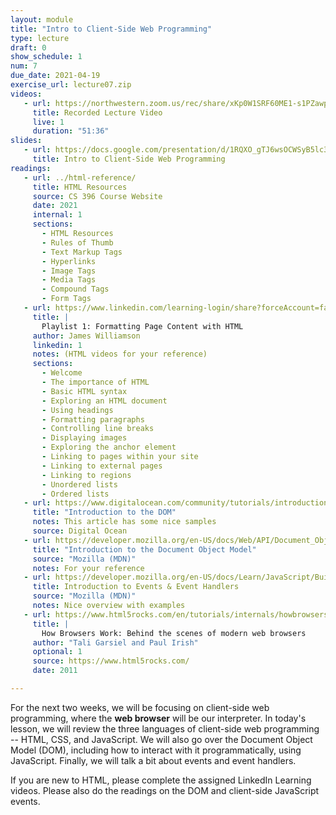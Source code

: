 ```yaml
---
layout: module
title: "Intro to Client-Side Web Programming"
type: lecture
draft: 0
show_schedule: 1
num: 7
due_date: 2021-04-19
exercise_url: lecture07.zip
videos: 
   - url: https://northwestern.zoom.us/rec/share/xKp0W1SRF60ME1-s1PZawpjim2RJ6md3xRZjLcdPVl1pJmrv3LIN35gvDgy3twRT.s3GFjmN-woLPDzUS?startTime=1618858705000
     title: Recorded Lecture Video
     live: 1
     duration: "51:36"
slides:
   - url: https://docs.google.com/presentation/d/1RQXO_gTJ6wsOCWSyB5lc3ywesQypctBu4PQaKSbm-xQ/edit?usp=sharing
     title: Intro to Client-Side Web Programming
readings:
   - url: ../html-reference/
     title: HTML Resources
     source: CS 396 Course Website
     date: 2021
     internal: 1
     sections:
       - HTML Resources
       - Rules of Thumb
       - Text Markup Tags
       - Hyperlinks
       - Image Tags
       - Media Tags
       - Compound Tags
       - Form Tags
   - url: https://www.linkedin.com/learning-login/share?forceAccount=false&redirect=https%3A%2F%2Fwww.linkedin.com%2Flearning%2Fcollections%2F6619359376505401345%3Ftrk%3Dshare_collection_url&account=75814418
     title: |
       Playlist 1: Formatting Page Content with HTML 
     author: James Williamson
     linkedin: 1
     notes: (HTML videos for your reference)
     sections:
       - Welcome
       - The importance of HTML
       - Basic HTML syntax
       - Exploring an HTML document
       - Using headings
       - Formatting paragraphs
       - Controlling line breaks
       - Displaying images
       - Exploring the anchor element
       - Linking to pages within your site
       - Linking to external pages
       - Linking to regions
       - Unordered lists
       - Ordered lists
   - url: https://www.digitalocean.com/community/tutorials/introduction-to-the-dom
     title: "Introduction to the DOM"
     notes: This article has some nice samples
     source: Digital Ocean
   - url: https://developer.mozilla.org/en-US/docs/Web/API/Document_Object_Model/Introduction
     title: "Introduction to the Document Object Model"
     source: "Mozilla (MDN)"
     notes: For your reference
   - url: https://developer.mozilla.org/en-US/docs/Learn/JavaScript/Building_blocks/Events
     title: Introduction to Events & Event Handlers
     source: "Mozilla (MDN)"
     notes: Nice overview with examples
   - url: https://www.html5rocks.com/en/tutorials/internals/howbrowserswork/
     title: |
       How Browsers Work: Behind the scenes of modern web browsers
     author: "Tali Garsiel and Paul Irish"
     optional: 1
     source: https://www.html5rocks.com/
     date: 2011

---
```


For the next two weeks, we will be focusing on client-side web programming, where the **web browser** will be our interpreter. In today's lesson, we will review the three languages of client-side web programming -- HTML, CSS, and JavaScript. We will also go over the Document Object Model (DOM), including how to interact with it programmatically, using JavaScript. Finally, we will talk a bit about events and event handlers. 

If you are new to HTML, please complete the assigned LinkedIn Learning videos. Please also do the readings on the DOM and client-side JavaScript events.